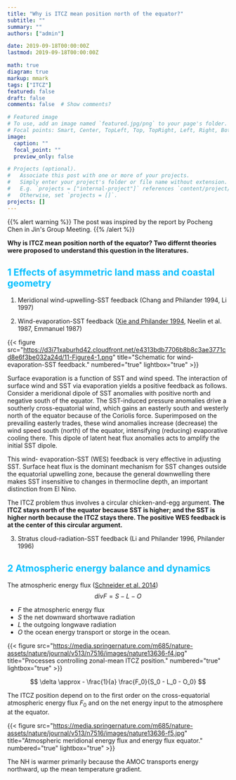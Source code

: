```yaml
---
title: "Why is ITCZ mean position north of the equator?"
subtitle: ""
summary: ""
authors: ["admin"]

date: 2019-09-18T00:00:00Z
lastmod: 2019-09-18T00:00:00Z

math: true
diagram: true
markup: mmark
tags: ["ITCZ"]
featured: false
draft: false
comments: false  # Show comments?

# Featured image
# To use, add an image named `featured.jpg/png` to your page's folder.
# Focal points: Smart, Center, TopLeft, Top, TopRight, Left, Right, BottomLeft, Bottom, BottomRight.
image:
  caption: ""
  focal_point: ""
  preview_only: false

# Projects (optional).
#   Associate this post with one or more of your projects.
#   Simply enter your project's folder or file name without extension.
#   E.g. `projects = ["internal-project"]` references `content/project/deep-learning/index.md`.
#   Otherwise, set `projects = []`.
projects: []
---
```

{{% alert warning %}}
The post was inspired by the report by Pocheng Chen in Jin's Group Meeting.
{{% /alert %}}

**Why is ITCZ mean position north of the equator? Two differnt theories were proposed to understand this question in the literatures.**

## <span style="color:deepskyblue">1 Effects of asymmetric land mass and coastal geometry </span>

1) Meridional wind-upwelling-SST feedback (Chang and Philander 1994, Li 1997)

2) Wind-evaporation-SST feedback ([Xie and Philander 1994]( https://doi.org/10.1034/j.1600-0870.1994.t01-1-00001.x), Neelin et al. 1987, Emmanuel 1987)

{{< figure src="https://d3i71xaburhd42.cloudfront.net/e4313bdb7706b8b8c3ae3771cd8e6f3be032a24d/11-Figure4-1.png" title="Schematic for wind-evaporation-SST feedback." numbered="true" lightbox="true" >}}

Surface evaporation is a function of SST and wind speed. The interaction of surface wind and SST via evaporation yields a positive feedback as follows. Consider a meridional dipole of SST anomalies with positive north and negative south of the equator. The SST-induced pressure anomalies drive a southerly cross-equatorial wind, which gains an easterly south and westerly north of the equator because of the Coriolis force. Superimposed on the prevailing easterly trades, these wind anomalies increase (decrease) the wind speed south (north) of the equator, intensifying (reducing) evaporative cooling there. This dipole of latent heat flux anomalies acts to amplify the initial SST dipole.

This wind- evaporation-SST (WES) feedback is very effective in adjusting SST. Surface heat flux is the dominant mechanism for SST changes outside the equatorial upwelling zone, because the general downwelling there makes SST insensitive to changes in thermocline depth, an important distinction from El Nino.

The ITCZ problem thus involves a circular chicken-and-egg argument. **The ITCZ stays north of the equator because SST is higher; and the SST is higher north because the ITCZ stays there. The positive WES feedback is at the center of this circular argument.**

3) Stratus cloud-radiation-SST feedback (Li and Philander 1996, Philander 1996)

## <span style="color:deepskyblue">2 Atmospheric energy balance and dynamics </span>

The atmospheric energy flux ([Schneider et al. 2014](https://www.nature.com/articles/nature13636))
$$ div F = S - L - O $$

- $F$ the atmospheric energy flux
- $S$ the net downward shortwave radiation
- $L$ the outgoing longwave radiation
- $O$ the ocean energy transport or storge in the ocean.

{{< figure src="https://media.springernature.com/m685/nature-assets/nature/journal/v513/n7516/images/nature13636-f4.jpg" title="Processes controlling zonal-mean ITCZ position." numbered="true" lightbox="true" >}}


$$ \delta \approx - \frac{1}{a} \frac{F_0}{S_0 - L_0 - O_0} $$

The ITCZ position depend on to the first order on the cross-equatorial atmospheric energy flux $F_0$ and on the net energy input to the atmosphere at the equator.

{{< figure src="https://media.springernature.com/m685/nature-assets/nature/journal/v513/n7516/images/nature13636-f5.jpg" title="Atmospheric meridional energy flux and energy flux equator." numbered="true" lightbox="true" >}}

The NH is warmer primarily because the AMOC transports energy northward, up the mean temperature gradient.


